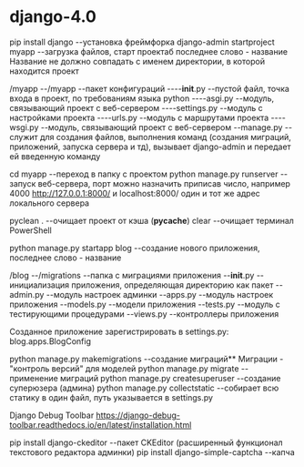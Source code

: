 # django-4.0

pip install django  --установка фреймфорка
django-admin startproject myapp  --загрузка файлов, старт проектаб последнее слово - название
Название не должно совпадать с именем директории, в которой находится проект

/myapp
--/myapp          --пакет конфигураций
----__init__.py  --пустой файл, точка входа в проект, по требованиям языка python
----asgi.py      --модуль, связывающий проект с веб-сервером
----settings.py  --модуль с настройками проекта
----urls.py      --модуль с маршрутами проекта
----wsgi.py      --модуль, связывающий проект с веб-сервером
--manage.py      --служит для создания файлов, выполнения команд 
                 (создания миграций, приложений, запуска сервера и тд),
                 вызывает django-admin и передает ей введенную команду

cd myapp  --переход в папку с проектом
python manage.py runserver  --запуск веб-сервера, порт можно назначить приписав число, например 4000
http://127.0.0.1:8000/ и localhost:8000/ один и тот же адрес локального сервера

pyclean .  --очищает проект от кэша (__pycache__)
clear  --очищает терминал PowerShell

python manage.py startapp blog  --создание нового приложения, последнее слово - название

/blog
--/migrations     --папка с миграциями приложения
--__init__.py     --инициализация приложения, определяющая директорию как пакет
--admin.py        --модуль настроек админки
--apps.py         --модуль настроек приложения
--models.py       --модели приложения
--tests.py        --модуль с тестирующими процедурами
--views.py        --контроллеры приложения

Созданное приложение зарегистрировать в settings.py:
blog.apps.BlogConfig

python manage.py makemigrations  --создание миграций** Миграции - "контроль версий" для моделей
python manage.py migrate  --применение миграций
python manage.py createsuperuser  --создание суперюзера (админа)
python manage.py collectstatic --собирает всю статику в один файл, путь указывается в settings.py

Django Debug Toolbar  https://django-debug-toolbar.readthedocs.io/en/latest/installation.html

pip install django-ckeditor  --пакет CKEditor (расширенный функционал текстового редактора админки)
pip install django-simple-captcha  --капча
